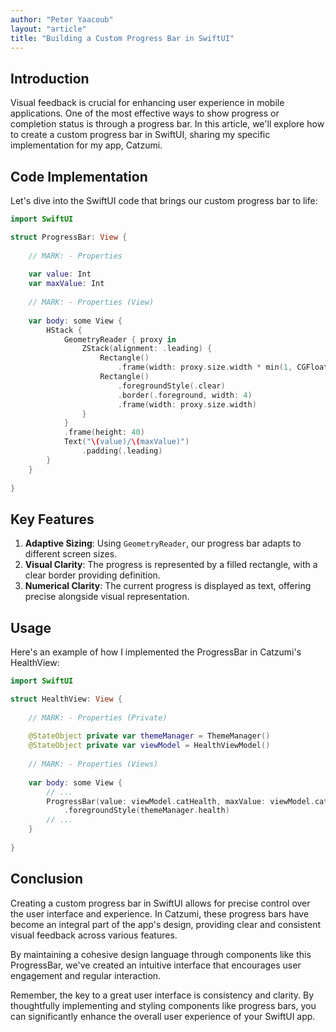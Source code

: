 ```yaml
---
author: "Peter Yaacoub"
layout: "article"
title: "Building a Custom Progress Bar in SwiftUI"
---
```


## Introduction

Visual feedback is crucial for enhancing user experience in mobile applications. One of the most effective ways to show progress or completion status is through a progress bar. In this article, we'll explore how to create a custom progress bar in SwiftUI, sharing my specific implementation for my app, Catzumi.

## Code Implementation

Let's dive into the SwiftUI code that brings our custom progress bar to life:

```swift
import SwiftUI

struct ProgressBar: View {
    
    // MARK: - Properties
    
    var value: Int
    var maxValue: Int
    
    // MARK: - Properties (View)
    
    var body: some View {
        HStack {
            GeometryReader { proxy in
                ZStack(alignment: .leading) {
                    Rectangle()
                        .frame(width: proxy.size.width * min(1, CGFloat(value) / CGFloat(maxValue)))
                    Rectangle()
                        .foregroundStyle(.clear)
                        .border(.foreground, width: 4)
                        .frame(width: proxy.size.width)
                }
            }
            .frame(height: 40)
            Text("\(value)/\(maxValue)")
                .padding(.leading)
        }
    }
    
}
```

## Key Features

1. **Adaptive Sizing**: Using `GeometryReader`, our progress bar adapts to different screen sizes.
2. **Visual Clarity**: The progress is represented by a filled rectangle, with a clear border providing definition.
3. **Numerical Clarity**: The current progress is displayed as text, offering precise alongside visual representation.

## Usage

Here's an example of how I implemented the ProgressBar in Catzumi's HealthView:

```swift
import SwiftUI

struct HealthView: View {
    
    // MARK: - Properties (Private)
    
    @StateObject private var themeManager = ThemeManager()
    @StateObject private var viewModel = HealthViewModel()
    
    // MARK: - Properties (Views)
    
    var body: some View {
        // ...
        ProgressBar(value: viewModel.catHealth, maxValue: viewModel.catHealthMaximum)
            .foregroundStyle(themeManager.health)
        // ...
    }
    
}
```

## Conclusion

Creating a custom progress bar in SwiftUI allows for precise control over the user interface and experience. In Catzumi, these progress bars have become an integral part of the app's design, providing clear and consistent visual feedback across various features.

By maintaining a cohesive design language through components like this ProgressBar, we've created an intuitive interface that encourages user engagement and regular interaction.

Remember, the key to a great user interface is consistency and clarity. By thoughtfully implementing and styling components like progress bars, you can significantly enhance the overall user experience of your SwiftUI app.